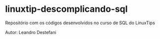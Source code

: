 # linuxtip-descomplicando-sql
Repositório com os códigos desenvolvidos no curso de SQL do LinuxTips

Autor: Leandro Destefani